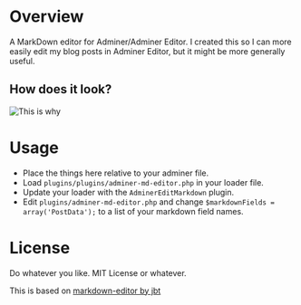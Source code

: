 # Overview
A MarkDown editor for Adminer/Adminer Editor. I created this so I can more easily edit my blog posts in Adminer Editor, but it might be more generally useful.

## How does it look?
![This is why](http://i.imgur.com/RW6JO5i.png)

# Usage
- Place the things here relative to your adminer file.
- Load `plugins/plugins/adminer-md-editor.php` in your loader file.
- Update your loader with the `AdminerEditMarkdown` plugin. 
- Edit `plugins/adminer-md-editor.php` and change `$markdownFields = array('PostData');` to a list of your markdown field names.

# License
Do whatever you like. MIT License or whatever.

This is based on [markdown-editor by jbt](https://github.com/jbt/markdown-editor)